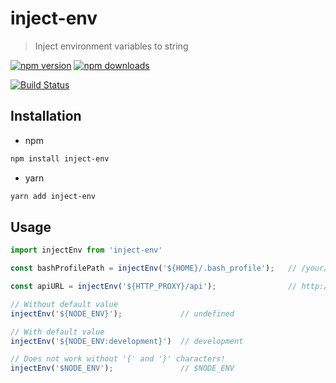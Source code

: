 # inject-env
> Inject environment variables to string

[![npm version](https://img.shields.io/npm/v/inject-env.svg)](https://npmjs.org/package/inject-env)
[![npm downloads](https://img.shields.io/npm/dm/inject-env.svg)](https://npmjs.org/package/inject-env)


[![Build Status](https://travis-ci.org/kimxogus/inject-env.svg?branch=master)](https://travis-ci.org/kimxogus/inject-env)

## Installation
- npm
```bash
npm install inject-env
```

- yarn
```bash
yarn add inject-env
```

## Usage
```js
import injectEnv from 'inject-env'

const bashProfilePath = injectEnv('${HOME}/.bash_profile');   // /your/home/.bash_profile

const apiURL = injectEnv('${HTTP_PROXY}/api');                // http://proxy.url/api

// Without default value
injectEnv('${NODE_ENV}');             // undefined

// With default value
injectEnv('${NODE_ENV:development}')  // development

// Does not work without '{' and '}' characters!
injectEnv('$NODE_ENV');               // $NODE_ENV
```
